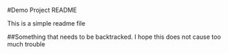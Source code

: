 #Demo Project README

This is a simple readme file

##Something that needs to be backtracked. 
I hope this does not cause too much trouble

